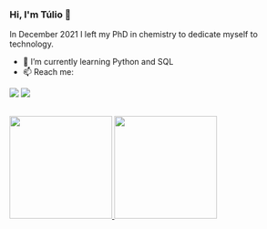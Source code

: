 ### Hi, I'm Túlio 👋

In December 2021 I left my PhD in chemistry to dedicate myself to technology.

- 🌱 I’m currently learning Python and SQL
- 📫 Reach me: 
<div>
  <a href = "mailto:tuliobegena@gmail.com"><img src="https://img.shields.io/badge/Gmail-D14836?style=for-the-badge&logo=gmail&logoColor=white" target="_blank"></a>
  <a href="https://www.linkedin.com/in/tuliobegena/" target="_blank"><img src="https://img.shields.io/badge/-LinkedIn-%230077B5?style=for-the-badge&logo=linkedin&logoColor=white" target="_blank"></a> 
  
  ##

<div align="left">
  <a href="https://github.com/tuliobgn">
  <img height="180em" src="https://github-readme-stats.vercel.app/api?username=tuliobgn&show_icons=true&theme=algolia&include_all_commits=true&count_private=true"/>
  <img height="180em" src="https://github-readme-stats.vercel.app/api/top-langs/?username=tuliobgn&layout=compact&langs_count=7&theme=algolia"/>
</div>
